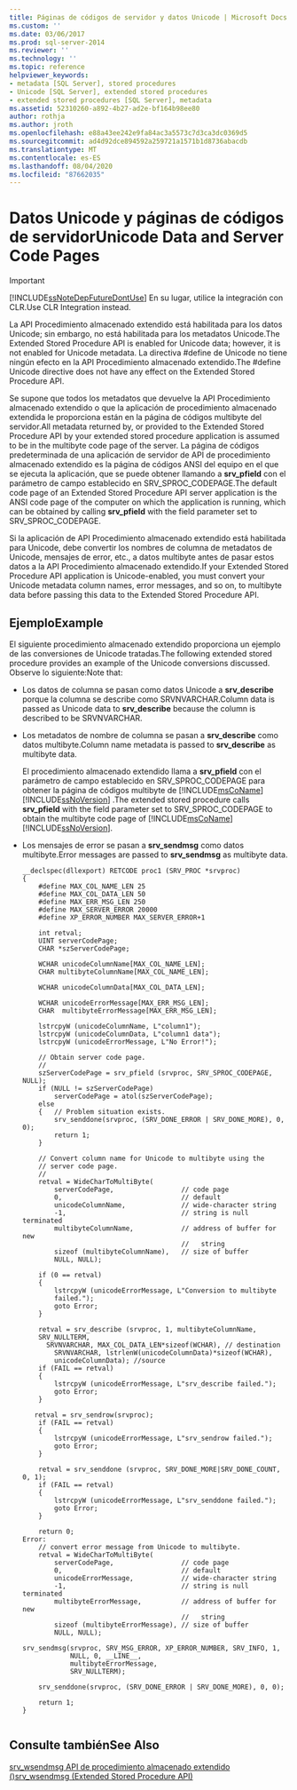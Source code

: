 ```yaml
---
title: Páginas de códigos de servidor y datos Unicode | Microsoft Docs
ms.custom: ''
ms.date: 03/06/2017
ms.prod: sql-server-2014
ms.reviewer: ''
ms.technology: ''
ms.topic: reference
helpviewer_keywords:
- metadata [SQL Server], stored procedures
- Unicode [SQL Server], extended stored procedures
- extended stored procedures [SQL Server], metadata
ms.assetid: 52310260-a892-4b27-ad2e-bf164b98ee80
author: rothja
ms.author: jroth
ms.openlocfilehash: e88a43ee242e9fa84ac3a5573c7d3ca3dc0369d5
ms.sourcegitcommit: ad4d92dce894592a259721a1571b1d8736abacdb
ms.translationtype: MT
ms.contentlocale: es-ES
ms.lasthandoff: 08/04/2020
ms.locfileid: "87662035"
---
```

# <a name="unicode-data-and-server-code-pages"></a><span data-ttu-id="2a040-102">Datos Unicode y páginas de códigos de servidor</span><span class="sxs-lookup"><span data-stu-id="2a040-102">Unicode Data and Server Code Pages</span></span>
    
> [!IMPORTANT]  
>  [!INCLUDE[ssNoteDepFutureDontUse](../../includes/ssnotedepfuturedontuse-md.md)] <span data-ttu-id="2a040-103">En su lugar, utilice la integración con CLR.</span><span class="sxs-lookup"><span data-stu-id="2a040-103">Use CLR Integration instead.</span></span>  
  
 <span data-ttu-id="2a040-104">La API Procedimiento almacenado extendido está habilitada para los datos Unicode; sin embargo, no está habilitada para los metadatos Unicode.</span><span class="sxs-lookup"><span data-stu-id="2a040-104">The Extended Stored Procedure API is enabled for Unicode data; however, it is not enabled for Unicode metadata.</span></span> <span data-ttu-id="2a040-105">La directiva #define de Unicode no tiene ningún efecto en la API Procedimiento almacenado extendido.</span><span class="sxs-lookup"><span data-stu-id="2a040-105">The #define Unicode directive does not have any effect on the Extended Stored Procedure API.</span></span>  
  
 <span data-ttu-id="2a040-106">Se supone que todos los metadatos que devuelve la API Procedimiento almacenado extendido o que la aplicación de procedimiento almacenado extendida le proporciona están en la página de códigos multibyte del servidor.</span><span class="sxs-lookup"><span data-stu-id="2a040-106">All metadata returned by, or provided to the Extended Stored Procedure API by your extended stored procedure application is assumed to be in the multibyte code page of the server.</span></span> <span data-ttu-id="2a040-107">La página de códigos predeterminada de una aplicación de servidor de API de procedimiento almacenado extendido es la página de códigos ANSI del equipo en el que se ejecuta la aplicación, que se puede obtener llamando a **srv_pfield** con el parámetro de campo establecido en SRV_SPROC_CODEPAGE.</span><span class="sxs-lookup"><span data-stu-id="2a040-107">The default code page of an Extended Stored Procedure API server application is the ANSI code page of the computer on which the application is running, which can be obtained by calling **srv_pfield** with the field parameter set to SRV_SPROC_CODEPAGE.</span></span>  
  
 <span data-ttu-id="2a040-108">Si la aplicación de API Procedimiento almacenado extendido está habilitada para Unicode, debe convertir los nombres de columna de metadatos de Unicode, mensajes de error, etc., a datos multibyte antes de pasar estos datos a la API Procedimiento almacenado extendido.</span><span class="sxs-lookup"><span data-stu-id="2a040-108">If your Extended Stored Procedure API application is Unicode-enabled, you must convert your Unicode metadata column names, error messages, and so on, to multibyte data before passing this data to the Extended Stored Procedure API.</span></span>  
  
## <a name="example"></a><span data-ttu-id="2a040-109">Ejemplo</span><span class="sxs-lookup"><span data-stu-id="2a040-109">Example</span></span>  
 <span data-ttu-id="2a040-110">El siguiente procedimiento almacenado extendido proporciona un ejemplo de las conversiones de Unicode tratadas.</span><span class="sxs-lookup"><span data-stu-id="2a040-110">The following extended stored procedure provides an example of the Unicode conversions discussed.</span></span> <span data-ttu-id="2a040-111">Observe lo siguiente:</span><span class="sxs-lookup"><span data-stu-id="2a040-111">Note that:</span></span>  
  
-   <span data-ttu-id="2a040-112">Los datos de columna se pasan como datos Unicode a **srv_describe** porque la columna se describe como SRVNVARCHAR.</span><span class="sxs-lookup"><span data-stu-id="2a040-112">Column data is passed as Unicode data to **srv_describe** because the column is described to be SRVNVARCHAR.</span></span>  
  
-   <span data-ttu-id="2a040-113">Los metadatos de nombre de columna se pasan a **srv_describe** como datos multibyte.</span><span class="sxs-lookup"><span data-stu-id="2a040-113">Column name metadata is passed to **srv_describe** as multibyte data.</span></span>  
  
     <span data-ttu-id="2a040-114">El procedimiento almacenado extendido llama a **srv_pfield** con el parámetro de campo establecido en SRV_SPROC_CODEPAGE para obtener la página de códigos multibyte de [!INCLUDE[msCoName](../../includes/msconame-md.md)] [!INCLUDE[ssNoVersion](../../includes/ssnoversion-md.md)] .</span><span class="sxs-lookup"><span data-stu-id="2a040-114">The extended stored procedure calls **srv_pfield** with the field parameter set to SRV_SPROC_CODEPAGE to obtain the multibyte code page of [!INCLUDE[msCoName](../../includes/msconame-md.md)] [!INCLUDE[ssNoVersion](../../includes/ssnoversion-md.md)].</span></span>  
  
-   <span data-ttu-id="2a040-115">Los mensajes de error se pasan a **srv_sendmsg** como datos multibyte.</span><span class="sxs-lookup"><span data-stu-id="2a040-115">Error messages are passed to **srv_sendmsg** as multibyte data.</span></span>  
  
    ```  
    __declspec(dllexport) RETCODE proc1 (SRV_PROC *srvproc)  
    {  
        #define MAX_COL_NAME_LEN 25  
        #define MAX_COL_DATA_LEN 50  
        #define MAX_ERR_MSG_LEN 250  
        #define MAX_SERVER_ERROR 20000  
        #define XP_ERROR_NUMBER MAX_SERVER_ERROR+1  
  
        int retval;  
        UINT serverCodePage;  
        CHAR *szServerCodePage;  
  
        WCHAR unicodeColumnName[MAX_COL_NAME_LEN];  
        CHAR multibyteColumnName[MAX_COL_NAME_LEN];  
  
        WCHAR unicodeColumnData[MAX_COL_DATA_LEN];  
  
        WCHAR unicodeErrorMessage[MAX_ERR_MSG_LEN];  
        CHAR  multibyteErrorMessage[MAX_ERR_MSG_LEN];  
  
        lstrcpyW (unicodeColumnName, L"column1");  
        lstrcpyW (unicodeColumnData, L"column1 data");  
        lstrcpyW (unicodeErrorMessage, L"No Error!");  
  
        // Obtain server code page.  
        //  
        szServerCodePage = srv_pfield (srvproc, SRV_SPROC_CODEPAGE, NULL);      
        if (NULL != szServerCodePage)  
            serverCodePage = atol(szServerCodePage);  
        else   
        {   // Problem situation exists.  
            srv_senddone(srvproc, (SRV_DONE_ERROR | SRV_DONE_MORE), 0, 0);  
            return 1;  
        }  
  
        // Convert column name for Unicode to multibyte using the   
        // server code page.  
        //  
        retval = WideCharToMultiByte(    
            serverCodePage,                 // code page  
            0,                              // default  
            unicodeColumnName,              // wide-character string  
            -1,                             // string is null terminated  
            multibyteColumnName,            // address of buffer for new  
                                            //   string  
            sizeof (multibyteColumnName),   // size of buffer  
            NULL, NULL);  
  
        if (0 == retval)  
        {  
            lstrcpyW (unicodeErrorMessage, L"Conversion to multibyte  
            failed.");  
            goto Error;  
        }  
  
        retval = srv_describe (srvproc, 1, multibyteColumnName,  
        SRV_NULLTERM,   
          SRVNVARCHAR, MAX_COL_DATA_LEN*sizeof(WCHAR), // destination  
            SRVNVARCHAR, lstrlenW(unicodeColumnData)*sizeof(WCHAR),  
            unicodeColumnData); //source  
        if (FAIL == retval)  
        {  
            lstrcpyW (unicodeErrorMessage, L"srv_describe failed.");  
            goto Error;  
        }  
  
       retval = srv_sendrow(srvproc);  
        if (FAIL == retval)  
        {  
            lstrcpyW (unicodeErrorMessage, L"srv_sendrow failed.");  
            goto Error;  
        }  
  
        retval = srv_senddone (srvproc, SRV_DONE_MORE|SRV_DONE_COUNT, 0, 1);  
        if (FAIL == retval)  
        {  
            lstrcpyW (unicodeErrorMessage, L"srv_senddone failed.");  
            goto Error;  
        }  
  
        return 0;  
    Error:  
        // convert error message from Unicode to multibyte.  
        retval = WideCharToMultiByte(    
            serverCodePage,                 // code page  
            0,                              // default  
            unicodeErrorMessage,            // wide-character string  
            -1,                             // string is null terminated  
            multibyteErrorMessage,          // address of buffer for new  
                                            //   string  
            sizeof (multibyteErrorMessage), // size of buffer  
            NULL, NULL);  
  
    srv_sendmsg(srvproc, SRV_MSG_ERROR, XP_ERROR_NUMBER, SRV_INFO, 1,  
                NULL, 0, __LINE__,   
                multibyteErrorMessage,  
                SRV_NULLTERM);  
  
        srv_senddone(srvproc, (SRV_DONE_ERROR | SRV_DONE_MORE), 0, 0);  
  
        return 1;  
    }  
  
    ```  
  
## <a name="see-also"></a><span data-ttu-id="2a040-116">Consulte también</span><span class="sxs-lookup"><span data-stu-id="2a040-116">See Also</span></span>  
 [<span data-ttu-id="2a040-117">srv_wsendmsg API de procedimiento almacenado extendido &#40;&#41;</span><span class="sxs-lookup"><span data-stu-id="2a040-117">srv_wsendmsg &#40;Extended Stored Procedure API&#41;</span></span>](../extended-stored-procedures-reference/srv-wsendmsg-extended-stored-procedure-api.md)  
  
  
